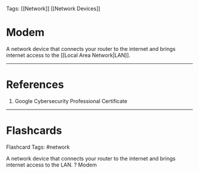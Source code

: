 Tags: [[Network]] [[Network Devices]]
# Modem

A network device that connects your router to the internet and brings internet access to the [[Local Area Network|LAN]].

---
# References

1. Google Cybersecurity Professional Certificate

---
# Flashcards

Flashcard Tags: #network 

A network device that connects your router to the internet and brings internet access to the LAN.
?
Modem